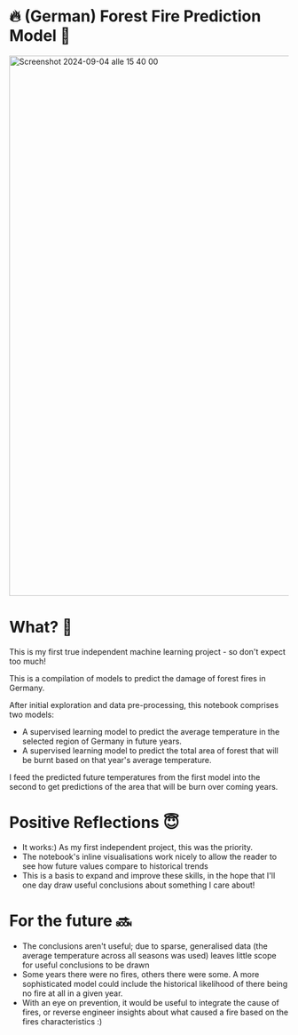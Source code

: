 # 🔥 (German) Forest Fire Prediction Model 🌳
<img width="973" alt="Screenshot 2024-09-04 alle 15 40 00" src="https://github.com/user-attachments/assets/fa607145-c2e6-421b-9ddc-bc6777e88b75">

# What? 🤨

This is my first true independent machine learning project - so don't expect too much!

This is a compilation of models to predict the damage of forest fires in Germany.

After initial exploration and data pre-processing, this notebook comprises two models: 

- A supervised learning model to predict the average temperature in the selected region of Germany in future years.
- A supervised learning model to predict the total area of forest that will be burnt based on that year's average temperature.

I feed the predicted future temperatures from the first model into the second to get predictions of the area that will be burn over coming years.

# Positive Reflections 😇

- It works:) As my first independent project, this was the priority.
- The notebook's inline visualisations work nicely to allow the reader to see how future values compare to historical trends
- This is a basis to expand and improve these skills, in the hope that I'll one day draw useful conclusions about something I care about!
  
# For the future 🔜
- The conclusions aren't useful; due to sparse, generalised data (the average temperature across all seasons was used) leaves little scope for useful conclusions to be drawn
- Some years there were no fires, others there were some. A more sophisticated model could include the historical likelihood of there being no fire at all in a given year.
- With an eye on prevention, it would be useful to integrate the cause of fires, or reverse engineer insights about what caused a fire based on the fires characteristics :)
